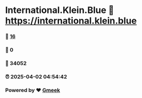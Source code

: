# International.Klein.Blue :link: https://international.klein.blue 
### :page_facing_up: [16](https://international.klein.blue/tag.html) 
### :speech_balloon: 0 
### :hibiscus: 34052 
### :alarm_clock: 2025-04-02 04:54:42 
### Powered by :heart: [Gmeek](https://github.com/Meekdai/Gmeek)
